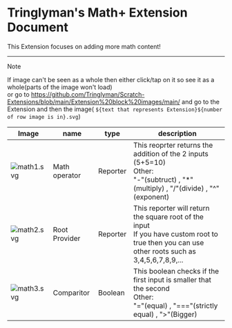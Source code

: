 # Tringlyman's Math+ Extension Document


This Extension focuses on adding more math content!

---
>[!NOTE]
>If image can't be seen as a whole then either click/tap on it so see it as a whole(parts of the image won't load)\
>or go to https://github.com/Tringlyman/Scratch-Extensions/blob/main/Extension%20block%20images/main/ and go to the Extension and then the image( `${text that represents Extension}${number of row image is in}.svg`)


|Image|name|type|description|
|---|---|---|---|
|![math1.svg](https://github.com/Tringlyman/docs.Scratch-Extensions/blob/main/Extension%20block%20images/main/math%20Extension/math1.svg)|Math operator|Reporter|This reoprter returns the addition of the 2 inputs (5+5=10)<br>Other:<br>"-"(subtruct) , "*"(multiply) , "/"(divide) , "^"(exponent)|
|![math2.svg](https://github.com/Tringlyman/docs.Scratch-Extensions/blob/main/Extension%20block%20images/main/math%20Extension/math2.svg)|Root Provider|Reporter|This reporter will return the square root of the input<br>If you have custom root to true then you can use other roots such as 3,4,5,6,7,8,9,...|
|![math3.svg](https://github.com/Tringlyman/docs.Scratch-Extensions/blob/main/Extension%20block%20images/main/math%20Extension/math3.svg)|Comparitor|Boolean|This boolean checks if the first input is smaller that the second<br>Other:<br>"="(equal) , "==="(strictly equal) , ">"(Bigger)|

